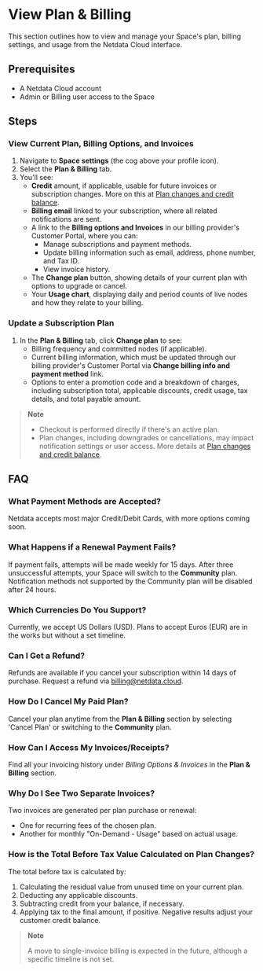 # View Plan & Billing

This section outlines how to view and manage your Space's plan, billing settings, and usage from the Netdata Cloud interface.

## Prerequisites

- A Netdata Cloud account
- Admin or Billing user access to the Space

## Steps

### View Current Plan, Billing Options, and Invoices

1. Navigate to **Space settings** (the cog above your profile icon).
2. Select the **Plan & Billing** tab.
3. You'll see:
   - **Credit** amount, if applicable, usable for future invoices or subscription changes. More on this at [Plan changes and credit balance](https://github.com/netdata/netdata/blob/master/docs/cloud/manage/plans.md#plan-changes-and-credit-balance).
   - **Billing email** linked to your subscription, where all related notifications are sent.
   - A link to the **Billing options and Invoices** in our billing provider's Customer Portal, where you can:
     - Manage subscriptions and payment methods.
     - Update billing information such as email, address, phone number, and Tax ID.
     - View invoice history.
   - The **Change plan** button, showing details of your current plan with options to upgrade or cancel.
   - Your **Usage chart**, displaying daily and period counts of live nodes and how they relate to your billing.

### Update a Subscription Plan

1. In the **Plan & Billing** tab, click **Change plan** to see:
   - Billing frequency and committed nodes (if applicable).
   - Current billing information, which must be updated through our billing provider's Customer Portal via **Change billing info and payment method** link.
   - Options to enter a promotion code and a breakdown of charges, including subscription total, applicable discounts, credit usage, tax details, and total payable amount.

> **Note**
>
> - Checkout is performed directly if there's an active plan.
> - Plan changes, including downgrades or cancellations, may impact notification settings or user access. More details at [Plan changes and credit balance](https://github.com/netdata/netdata/blob/master/docs/cloud/manage/plans.md#plan-changes-and-credit-balance).

## FAQ

### What Payment Methods are Accepted?

Netdata accepts most major Credit/Debit Cards, with more options coming soon.

### What Happens if a Renewal Payment Fails?

If payment fails, attempts will be made weekly for 15 days. After three unsuccessful attempts, your Space will switch to the **Community** plan. Notification methods not supported by the Community plan will be disabled after 24 hours.

### Which Currencies Do You Support?

Currently, we accept US Dollars (USD). Plans to accept Euros (EUR) are in the works but without a set timeline.

### Can I Get a Refund?

Refunds are available if you cancel your subscription within 14 days of purchase. Request a refund via [billing@netdata.cloud](mailto:billing@netdata.cloud).

### How Do I Cancel My Paid Plan?

Cancel your plan anytime from the **Plan & Billing** section by selecting 'Cancel Plan' or switching to the **Community** plan.

### How Can I Access My Invoices/Receipts?

Find all your invoicing history under _Billing Options & Invoices_ in the **Plan & Billing** section.

### Why Do I See Two Separate Invoices?

Two invoices are generated per plan purchase or renewal:

- One for recurring fees of the chosen plan.
- Another for monthly "On-Demand - Usage" based on actual usage.

### How is the **Total Before Tax** Value Calculated on Plan Changes?

The total before tax is calculated by:

1. Calculating the residual value from unused time on your current plan.
2. Deducting any applicable discounts.
3. Subtracting credit from your balance, if necessary.
4. Applying tax to the final amount, if positive. Negative results adjust your customer credit balance.

> **Note**
>
> A move to single-invoice billing is expected in the future, although a specific timeline is not set.

